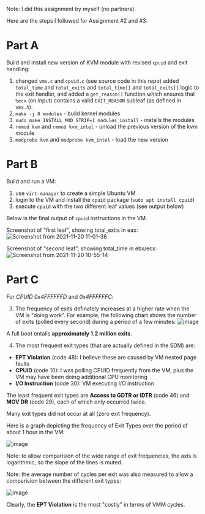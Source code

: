 Note: I did this assignment by myself (no partners).

Here are the steps I followed for Assignment #2 and #3:

# Part A
Build and install new version of KVM module with revised `cpuid` and exit handling:

1. changed `vmx.c` and `cpuid.c` (see source code in this repo) added `total_time` and `total_exits` and `total_time[]` and `total_exits[]` logic to the exit handler, and added a `get_reason()` function which ensures that `%ecx` (on input) contains a valid `EXIT_REASON` subleaf (as defined in `vmx.h`).
2. `make -j 8 modules` - build kernel modules
3. `sudo make INSTALL_MOD_STRIP=1 modules_install` - installs the modules
4. `rmmod kvm` and `rmmod kvm_intel` - unload the previous version of the kvm module
5. `modprobe kvm` and `modprobe kvm_intel` - load the new version

# Part B
Build and run a VM:

1. use `virt-manager` to create a simple Ubuntu VM
2. login to the VM and install the `cpuid` package (`sudo apt install cpuid`)
3. execute `cpuid` with the two different leaf values (see output below)

Below is the final output of `cpuid` instructions in the VM.

Screenshot of "first leaf", showing total_exits in eax:
![Screenshot from 2021-11-20 11-01-36](https://user-images.githubusercontent.com/4393945/142738150-3514b008-37f0-40bc-afa7-2242eae16a3a.png)

Screenshot of "second leaf", showing total_time in ebx/ecx:
![Screenshot from 2021-11-20 10-55-14](https://user-images.githubusercontent.com/4393945/142737998-1153d67a-260f-41f3-bf9f-fa2ccba80148.png)

# Part C

For *CPUID 0x4FFFFFFD* and *0x4FFFFFFC*:

3. The frequency of exits definately increases at a higher rate when the VM is "doing work". For example, the following chart shows the number of exits (polled every second) during a period of a few minutes: ![image](https://user-images.githubusercontent.com/4393945/143732351-48355754-729d-4b3c-a7dc-647753096e81.png)

A full boot entails __approximately 1.2 million exits__.

4. The most frequent exit types (that are actually defined in the SDM) are:
- __EPT Violation__ (code 48): I believe these are caused by VM nested page faults
- __CPUID__ (code 10): I was polling CPUID frequently from the VM, plus the VM may have been doing additional CPU monitoring
- __I/O Instruction__ (code 30): VM executing I/O instruction

The least frequent exit types are __Access to GDTR or IDTR__ (code 46) and __MOV DR__ (code 29), each of which only occurred twice.

Many exit types did not occur at all (zero exit frequency).

Here is a graph depicting the frequency of Exit Types over the period of about 1 hour in the VM:

![image](https://user-images.githubusercontent.com/4393945/143732539-90c4c08b-a6c0-40a8-bc6c-e721c57f5aef.png)

Note: to allow comparision of the wide range of exit frequencies, the axis is logarithmic, so the slope of the lines is muted.

Note: the average number of cycles per exit was also measured to allow a comparision between the different exit types:

![image](https://user-images.githubusercontent.com/4393945/143780994-55ee3d13-4315-4760-afdc-18252fbf8eca.png)

Clearly, the __EPT Violation__ is the most "costly" in terms of VMM cycles.
